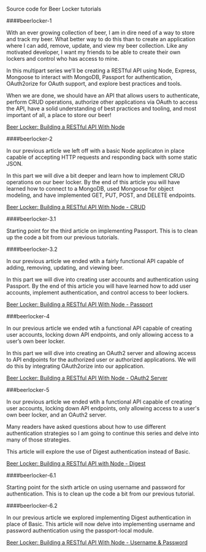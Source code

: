 Source code for Beer Locker tutorials

####beerlocker-1

With an ever growing collection of beer, I am in dire need of a way to store and track my beer. What better way to do this than to create an application where I can add, remove, update, and view my beer collection. Like any motivated developer, I want my friends to be able to create their own lockers and control who has access to mine.

In this multipart series we’ll be creating a RESTful API using Node, Express, Mongoose to interact with MongoDB, Passport for authentication, OAuth2orize for OAuth support, and explore best practices and tools.

When we are done, we should have an API that allows users to authenticate, perform CRUD operations, authorize other applications via OAuth to access the API, have a solid understanding of best practices and tooling, and most important of all, a place to store our beer!

[Beer Locker: Building a RESTful API With Node](http://scottksmith.com/blog/2014/05/02/building-restful-apis-with-node/)

####beerlocker-2

In our previous article we left off with a basic Node applicaton in place capable of accepting HTTP requests and responding back with some static JSON.

In this part we will dive a bit deeper and learn how to implement CRUD operations on our beer locker. By the end of this article you will have learned how to connect to a MongoDB, used Mongoose for object modeling, and have implemented GET, PUT, POST, and DELETE endpoints.

[Beer Locker: Building a RESTful API With Node - CRUD](http://scottksmith.com/blog/2014/05/05/beer-locker-building-a-restful-api-with-node-crud/)

####beerlocker-3.1

Starting point for the third article on implementing Passport. This is to clean up the code a bit from our previous tutorials.

####beerlocker-3.2

In our previous article we ended wtih a fairly functional API capable of adding, removing, updating, and viewing beer.

In this part we will dive into creating user accounts and authentication using Passport. By the end of this article you will have learned how to add user accounts, implement authentication, and control access to beer lockers.

[Beer Locker: Building a RESTful API With Node - Passport](http://scottksmith.com/blog/2014/05/29/beer-locker-building-a-restful-api-with-node-passport/)

###beerlocker-4

In our previous article we ended wtih a functional API capable of creating user accounts, locking down API endpoints, and only allowing access to a user’s own beer locker.

In this part we will dive into creating an OAuth2 server and allowing access to API endpoints for the authorized user or authorized applications. We will do this by integrating OAuth2orize into our application.

[Beer Locker: Building a RESTful API With Node - OAuth2 Server](http://scottksmith.com/blog/2014/07/02/beer-locker-building-a-restful-api-with-node-oauth2-server/)

###beerlocker-5

In our previous article we ended wtih a functional API capable of creating user accounts, locking down API endpoints, only allowing access to a user's own beer locker, and an OAuth2 server.

Many readers have asked questions about how to use different authentication strategies so I am going to continue this series and delve into many of those strategies.

This article will explore the use of Digest authentication instead of Basic.

[Beer Locker: Building a RESTful API with Node - Digest](http://scottksmith.com/blog/2014/09/14/beer-locker-building-a-restful-api-with-node-digest/)

####beerlocker-6.1

Starting point for the sixth article on using username and password for authentication. This is to clean up the code a bit from our previous tutorial.

####beerlocker-6.2

In our previous article we explored implementing Digest authentication in place of Basic. This article will now delve into implementing username and password authentication using the passport-local module.

[Beer Locker: Building a RESTful API With Node - Username & Password](http://scottksmith.com/blog/2014/09/15/beer-locker-building-a-restful-api-with-node-username-and-password/)